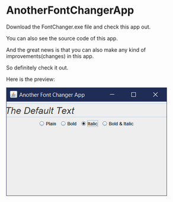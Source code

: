 # AnotherFontChangerApp

Download the FontChanger.exe file and check this app out.

You can also see the source code of this app.

And the great news is that you can also make any kind of improvements(changes) in this app.

So definitely check it out.

Here is the preview:

![alt text](https://raw.githubusercontent.com/thegreatshivam/AnotherFontChangerApp/master/preview.jpg)
